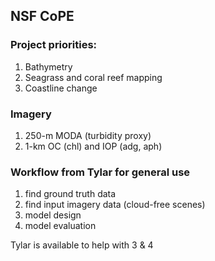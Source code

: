 ## NSF CoPE

### Project priorities:
1. Bathymetry
2. Seagrass and coral reef mapping
3. Coastline change

### Imagery
1. 250-m MODA (turbidity proxy)
2. 1-km OC (chl) and IOP (adg, aph)



### Workflow from Tylar for general use
1. find ground truth data
2. find input imagery data (cloud-free scenes)
3. model design
4. model evaluation

Tylar is available to help with 3 & 4
